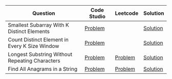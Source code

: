 | Question                                       | Code Studio                                                                                                  | Leetcode                                                                                | Solution                                       |
| ---------------------------------------------- | ------------------------------------------------------------------------------------------------------------ | --------------------------------------------------------------------------------------- | ---------------------------------------------- |
| Smallest Subarray With K Distinct Elements     | [Problem](https://www.codingninjas.com/studio/problems/smallest-subarray-with-k-distinct-elements_630523)    |                                                                                         | [Solution](SmallestSubArrayWithKDistinct.java) |
| Count Distinct Element in Every K Size Window  | [Problem](https://www.codingninjas.com/studio/problems/count-distinct-element-in-every-k-size-window_920336) |                                                                                         | [Solution](CountKDistinct.java)                |
| Longest Substring Without Repeating Characters | [Problem](https://www.codingninjas.com/studio/problems/longest-unique-substring_630418)                      | [Problem](https://leetcode.com/problems/longest-substring-without-repeating-characters) | [Solution](UniqueString.java)                  |
| Find All Anagrams in a String                  | [Problem](https://www.codingninjas.com/studio/problems/anagram-substring-search_873350)                      | [Problem](https://leetcode.com/problems/find-all-anagrams-in-a-string)                  | [Solution](AnagramSubstringSearch.java)        |
